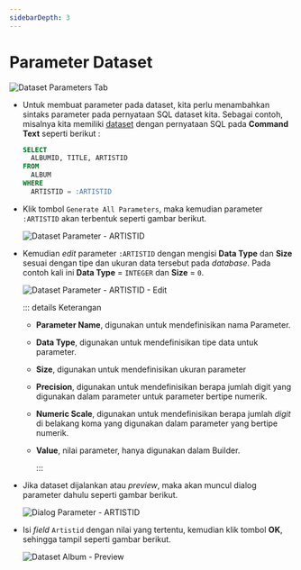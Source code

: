 ```yaml
---
sidebarDepth: 3
---
```


# Parameter Dataset

![Dataset Parameters Tab](/images/dataset-parameters-tab.png)

- Untuk membuat parameter pada dataset, kita perlu menambahkan sintaks parameter pada pernyataan SQL dataset kita. Sebagai contoh, misalnya kita memiliki [dataset](../datasets/dataset-baru.md) dengan pernyataan SQL pada **Command Text** seperti berikut :

  ```sql
  SELECT
    ALBUMID, TITLE, ARTISTID
  FROM
    ALBUM
  WHERE
    ARTISTID = :ARTISTID
  ```

- Klik tombol `Generate All Parameters`, maka kemudian parameter `:ARTISTID` akan terbentuk seperti gambar berikut.

  ![Dataset Parameter - ARTISTID](/images/dataset-parameter-artistid.png)

- Kemudian _edit_ parameter `:ARTISTID` dengan mengisi **Data Type** dan **Size** sesuai dengan tipe dan ukuran data tersebut pada _database_. Pada contoh kali ini **Data Type** = `INTEGER` dan **Size** = `0`.

  ![Dataset Parameter - ARTISTID - Edit](/images/dataset-parameter-artistid-edit.png)

  ::: details Keterangan

  - **Parameter Name**, digunakan untuk mendefinisikan nama Parameter.
  - **Data Type**, digunakan untuk mendefinisikan tipe data untuk parameter.
  - **Size**, digunakan untuk mendefinisikan ukuran parameter
  - **Precision**, digunakan untuk mendefinisikan berapa jumlah digit yang digunakan dalam parameter untuk parameter bertipe numerik.
  - **Numeric Scale**, digunakan untuk mendefinisikan berapa jumlah _digit_ di belakang koma yang digunakan dalam parameter yang bertipe numerik.
  - **Value**, nilai parameter, hanya digunakan dalam Builder.

    :::

- Jika dataset dijalankan atau _preview_, maka akan muncul dialog parameter dahulu seperti gambar berikut.

  ![Dialog Parameter - ARTISTID](/images/dialog-parameter-artistid.png)

- Isi _field_ `Artistid` dengan nilai yang tertentu, kemudian klik tombol **OK**, sehingga tampil seperti gambar berikut.

  ![Dataset Album - Preview](/images/dataset-album-parameter-preview.png)
